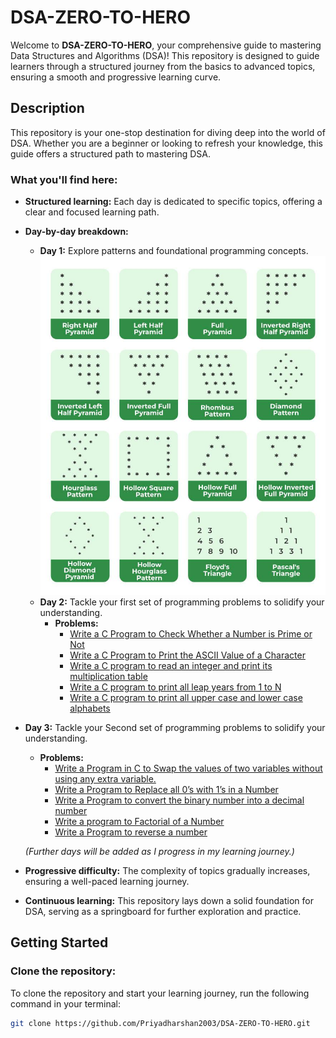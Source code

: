 # DSA-ZERO-TO-HERO

Welcome to **DSA-ZERO-TO-HERO**, your comprehensive guide to mastering Data Structures and Algorithms (DSA)! This repository is designed to guide learners through a structured journey from the basics to advanced topics, ensuring a smooth and progressive learning curve.

## Description

This repository is your one-stop destination for diving deep into the world of DSA. Whether you are a beginner or looking to refresh your knowledge, this guide offers a structured path to mastering DSA.

### What you'll find here:

- **Structured learning:** Each day is dedicated to specific topics, offering a clear and focused learning path.

- **Day-by-day breakdown:**
  - **Day 1:** Explore patterns and foundational programming concepts.
      ![Patterns](patterns.png)
  - **Day 2:** Tackle your first set of programming problems to solidify your understanding.
    - **Problems:**
      - [Write a C Program to Check Whether a Number is Prime or Not](DAY%20-%202/LOOPS/1.Program%20to%20Check%20Prime%20Number.c)
      - [Write a C Program to Print the ASCII Value of a Character](DAY%20-%202/LOOPS/2.Program%20to%20Print%20ASCII%20Value.c)
      - [Write a C program to read an integer and print its multiplication table](DAY%20-%202/LOOPS/3.Multiplication%20Table%20Up%20to%20a%20range.c)
      - [Write a C program to print all leap years from 1 to N](DAY%20-%202/LOOPS/4.Leap%20year%20program%20in%20C.c)
      - [Write a C program to print all upper case and lower case alphabets](DAY%20-%202/LOOPS/5.Program%20to%20display%20all%20alphabets%20from%20A%20to%20Z.c)
- **Day 3:** Tackle your Second set of programming problems to solidify your understanding.
    - **Problems:**
      - [Write a Program in C to Swap the values of two variables without using any extra variable.](DAY%20-%203/1.Write%20a%20Program%20in%20C%20to%20Swap%20the%20values%20of%20two%20variables%20without%20using%20any%20extra%20variable.c)
      - [Write a Program to Replace all 0’s with 1’s in a Number](DAY%20-%203/Replace_zeros_with_ones.java)
      - [Write a Program to convert the binary number into a decimal number](DAY%20-%203/Program%20to%20Convert%20Binary%20Number%20to%20Decimal.c)
      - [Write a program to Factorial of a Number](DAY%20-%203/Write%20a%20program%20to%20Factorial%20of%20a%20Number.c)
      - [Write a Program to reverse a number](DAY%20-%203/Write%20a%20Program%20to%20reverse%20a%20number.c)

  *(Further days will be added as I progress in my learning journey.)*

- **Progressive difficulty:** The complexity of topics gradually increases, ensuring a well-paced learning journey.

- **Continuous learning:** This repository lays down a solid foundation for DSA, serving as a springboard for further exploration and practice.

## Getting Started

### Clone the repository:

To clone the repository and start your learning journey, run the following command in your terminal:

```bash
git clone https://github.com/Priyadharshan2003/DSA-ZERO-TO-HERO.git
